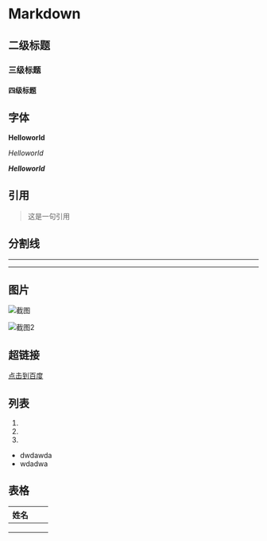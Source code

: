 # Markdown

## 二级标题

### 三级标题

#### 四级标题



## 字体

**Helloworld** 

*Helloworld*

***Helloworld***



## 引用

> 这是一句引用 

## 分割线

---

***

## 图片

![截图](C:\Users\李成玉\Desktop\照片\壁纸1.jpg)

![截图2](https://th.bing.com/th/id/Rb572cf0dcff93fe13b71af8ab43fd454?rik=g5YdMgIO9siDaA&riu=http%3a%2f%2fimg.ewebweb.com%2fuploads%2f20191006%2f20%2f1570365161-shmEFlWfHU.jpg&ehk=u5A16U5IZ7u6Wi3KtC7OBarR5lf1nOd8UfJP0USvLXg%3d&risl=&pid=ImgRaw)

## 超链接

[点击到百度](www.baidu.com)

## 列表

1.  
2.   
3.  

+ dwdawda
+ wdadwa

## 表格

| 姓名 |      |      |
| :--: | ---- | ---- |
|      |      |      |
|      |      |      |
|      |      |      |

